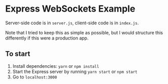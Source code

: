 # Express WebSockets Example

Server-side code is in `server.js`, client-side code is in `index.js`.

Note that I tried to keep this as simple as possible, but I would structure this differently if this
were a production app.

## To start

1. Install dependencies: `yarn` or `npm install`
2. Start the Express server by running `yarn start` or `npm start`
3. Go to `localhost:3000`
